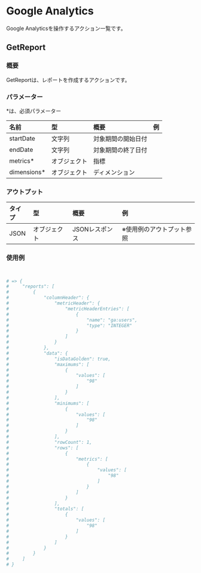 # Google Analytics

Google Analyticsを操作するアクション一覧です。

## GetReport

### 概要

GetReportは、レポートを作成するアクションです。

### パラメーター

\*は、必須パラメーター

| 名前 | 型 | 概要 | 例 |
| :--- | :--- | :--- | :--- |
| startDate | 文字列 | 対象期間の開始日付 |  |
| endDate | 文字列 | 対象期間の終了日付 |  |
| metrics\* | オブジェクト | 指標 |  |
| dimensions\* | オブジェクト | ディメンション |  |

### アウトプット

| タイプ | 型 | 概要 | 例 |
| :--- | :--- | :--- | :--- |
| JSON | オブジェクト | JSONレスポンス | ※使用例のアウトプット参照 |

### 使用例
```yaml


# => {
#     "reports": [
#         {
#             "columnHeader": {
#                 "metricHeader": {
#                     "metricHeaderEntries": [
#                         {
#                             "name": "ga:users",
#                             "type": "INTEGER"
#                         }
#                     ]
#                 }
#             },
#             "data": {
#                 "isDataGolden": true,
#                 "maximums": [
#                     {
#                         "values": [
#                             "98"
#                         ]
#                     }
#                 ],
#                 "minimums": [
#                     {
#                         "values": [
#                             "98"
#                         ]
#                     }
#                 ],
#                 "rowCount": 1,
#                 "rows": [
#                     {
#                         "metrics": [
#                             {
#                                 "values": [
#                                     "98"
#                                 ]
#                             }
#                         ]
#                     }
#                 ],
#                 "totals": [
#                     {
#                         "values": [
#                             "98"
#                         ]
#                     }
#                 ]
#             }
#         }
#     ]
# }
```


<!-- 文字列が入るものが「Dimensions（ディメンション）」で、数字が入るものが「Metrics（マトリクス/指標）」 -->
<!-- 「どんなデータ（Dimensions（ディメンション））」毎に、「何を（Metrics（マトリクス/指標））」見たいかという形 -->